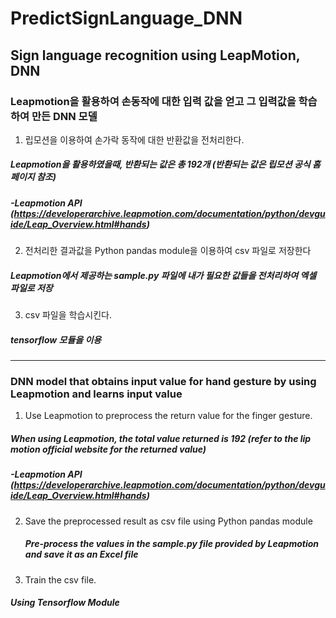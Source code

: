 # PredictSignLanguage_DNN
## Sign language recognition using LeapMotion, DNN
### Leapmotion을 활용하여 손동작에 대한 입력 값을 얻고 그 입력값을 학습하여 만든 DNN 모델
1. 립모션을 이용하여 손가락 동작에 대한 반환값을 전처리한다.
  ##### Leapmotion을 활용하였을때, 반환되는 값은 총 192개 (반환되는 값은 립모션 공식 홈페이지 참조)
  ##### -Leapmotion API (https://developerarchive.leapmotion.com/documentation/python/devguide/Leap_Overview.html#hands)
2. 전처리한 결과값을 Python pandas module을 이용하여 csv 파일로 저장한다
  ##### Leapmotion에서 제공하는 sample.py 파일에 내가 필요한 값들을 전처리하여 엑셀 파일로 저장
3. csv 파일을 학습시킨다.
  ##### tensorflow 모듈을 이용
-----------------------------------------------------------------
  ### DNN model that obtains input value for hand gesture by using Leapmotion and learns input value
1. Use Leapmotion to preprocess the return value for the finger gesture.
  ##### When using Leapmotion, the total value returned is 192 (refer to the lip motion official website for the returned value)
  ##### -Leapmotion API (https://developerarchive.leapmotion.com/documentation/python/devguide/Leap_Overview.html#hands)
2. Save the preprocessed result as csv file using Python pandas module
   ##### Pre-process the values in the sample.py file provided by Leapmotion and save it as an Excel file
3. Train the csv file.
  ##### Using Tensorflow Module
